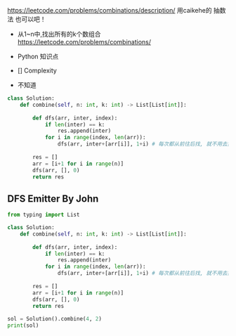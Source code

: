 



https://leetcode.com/problems/combinations/description/
用caikehe的 抽数法 也可以吧！


- 从1~n中,找出所有的k个数组合 https://leetcode.com/problems/combinations/


- Python 知识点



- [] Complexity
- 不知道



```py
class Solution:
    def combine(self, n: int, k: int) -> List[List[int]]:
        
        def dfs(arr, inter, index):
            if len(inter) == k:
                res.append(inter)
            for i in range(index, len(arr)):
                dfs(arr, inter+[arr[i]], 1+i) # 每次都从前往后找, 就不用去重了, 因此也就不用set转来转去了.
        
        res = []
        arr = [i+1 for i in range(n)]
        dfs(arr, [], 0)
        return res
```





## DFS Emitter By John



```py
from typing import List

class Solution:
    def combine(self, n: int, k: int) -> List[List[int]]:
        
        def dfs(arr, inter, index):
            if len(inter) == k:
                res.append(inter)
            for i in range(index, len(arr)):
                dfs(arr, inter+[arr[i]], 1+i) # 每次都从前往后找, 就不用去重了, 因此也就不用set转来转去了.
        
        res = []
        arr = [i+1 for i in range(n)]
        dfs(arr, [], 0)
        return res
        
sol = Solution().combine(4, 2)
print(sol)
```